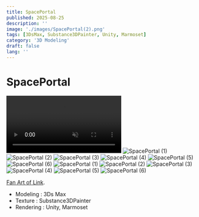 ```yaml
---
title: SpacePortal
published: 2025-08-25
description: ''
image: './images/SpacePortal(2).png'
tags: [3DsMax, Substance3DPainter, Unity, Marmoset]
category: '3D Modeling'
draft: false 
lang: ''
---
```

# SpacePortal

<video src="./video/SpacePortal_005.mp4" autoplay loop muted></video>
![SpacePortal (1)](./images/SpacePortal(1).jpg)
![SpacePortal (2)](./images/SpacePortal(2).jpg)
![SpacePortal (3)](./images/SpacePortal(3).jpg)
![SpacePortal (4)](./images/SpacePortal(4).jpg)
![SpacePortal (5)](./images/SpacePortal(5).jpg)
![SpacePortal (6)](./images/SpacePortal(6).jpg)
![SpacePortal (1)](./images/SpacePortal(1).png)
![SpacePortal (2)](./images/SpacePortal(2).png)
![SpacePortal (3)](./images/SpacePortal(3).png)
![SpacePortal (4)](./images/SpacePortal(4).png)
![SpacePortal (5)](./images/SpacePortal(5).png)
![SpacePortal (6)](./images/SpacePortal(6).png)

[Fan Art of Link](https://sketchfab.com/3d-models/star-gate-portal-02-8efe031a0ad94abd8e4f2a5e93bcc287).

- Modeling : 3Ds Max
- Texture : Substance3DPainter
- Rendering : Unity, Marmoset


